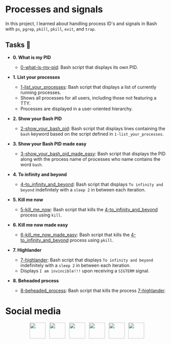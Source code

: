 # Processes and signals

In this project, I learned about handling process ID's and signals in Bash
with `ps`, `pgrep`, `pkill`, `pkill`, `exit`, and `trap`.

## Tasks :page_with_curl:

* **0. What is my PID**
  * [0-what-is-my-pid](./0-what-is-my-pid): Bash script that displays its own PID.

* **1. List your processes**
  * [1-list_your_processes](./1-list_your_processes): Bash script that displays a
  list of currently running processes.
  * Shows all processes for all users, including those not featuring a TTY.
  * Processes are displayed in a user-oriented hierarchy.

* **2. Show your Bash PID**
  * [2-show_your_bash_pid](./2-show_your_bash_pid): Bash script that displays lines
  containing the `bash` keyword based on the script defined in `1-list_your_processes`.

* **3. Show your Bash PID made easy**
  * [3-show_your_bash_pid_made_easy](./3-show_your_bash_pid_made_easy): Bash script
  that displays the PID along with the process name of processes who name contains the
  word `bash`.

* **4. To infinity and beyond**
  * [4-to_infinity_and_beyond](./4-to_infinity_and_beyond): Bash script that displays
  `To infinity and beyond` indefinitely with a `sleep 2` in between each iteration.

* **5. Kill me now**
  * [5-kill_me_now](./5-kill_me_now): Bash script that kills the
  [4-to_infinity_and_beyond](./4-to_infinity_and_beyond) process using `kill`.

* **6. Kill me now made easy**
  * [6-kill_me_now_made_easy](./6-kill_me_now_made_easy): Bash script that kills the
  [4-to_infinity_and_beyond](./4-to_infinity_and_beyond) process using `pkill`.

* **7. Highlander**
  * [7-highlander](./7-highlander): Bash script that displays `To infinity and beyond`
  indefinitely with a `sleep 2` in between each iteration.
  * Displays `I am invincible!!!` upon receiving a `SIGTERM` signal.

* **8. Beheaded process**
  * [8-beheaded_process](./8-beheaded_process): Bash script that kills the process
  [7-highlander](./7-highlander).

# Social media

<p align="center">
&nbsp; <a href="https://twitter.com/felipevargas_bz" target="_blank" rel="noopener noreferrer"><img src="https://cdn.jsdelivr.net/npm/simple-icons@3.0.1/icons/twitter.svg" width="50" /></a>
&nbsp; <a href="https://www.facebook.com/profile.php?id=100028222452093" target="_blank" rel="noopener noreferrer"><img src="https://cdn.jsdelivr.net/npm/simple-icons@3.0.1/icons/facebook.svg" width="50" /></a>
&nbsp; <a href="https://www.youtube.com/channel/UCFrPLo_zV_OYjL5WFtGrN3A" target="_blank" rel="noopener noreferrer"><img src="https://cdn.jsdelivr.net/npm/simple-icons@3.0.1/icons/youtube.svg" width="50" /></a>
&nbsp; <a href="https://www.linkedin.com/in/angel-felipe-vargas-benitez-9a6592206/" target="_blank" rel="noopener noreferrer"><img src="https://cdn.jsdelivr.net/npm/simple-icons@3.0.1/icons/linkedin.svg" width="50" /></a>
&nbsp; <a href="mailto:felipevargas.bz@gmail.com" target="_blank" rel="noopener noreferrer"><img src="https://cdn.jsdelivr.net/npm/simple-icons@3.0.1/icons/gmail.svg"  width="50" /></a>
&nbsp; <a href="https://devfelipevargas.medium.com/" target="_blank" rel="noopener noreferrer"><img src="https://cdn.jsdelivr.net/npm/simple-icons@3.0.1/icons/medium.svg" width="50" /></a>
</p>
